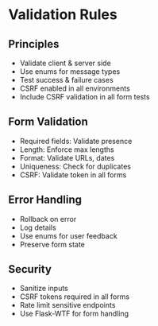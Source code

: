 # Validation Rules
## Principles
- Validate client & server side
- Use enums for message types
- Test success & failure cases
- CSRF enabled in all environments
- Include CSRF validation in all form tests

## Form Validation
- Required fields: Validate presence
- Length: Enforce max lengths
- Format: Validate URLs, dates
- Uniqueness: Check for duplicates
- CSRF: Validate token in all forms

## Error Handling
- Rollback on error
- Log details
- Use enums for user feedback
- Preserve form state

## Security
- Sanitize inputs
- CSRF tokens required in all forms
- Rate limit sensitive endpoints
- Use Flask-WTF for form handling

